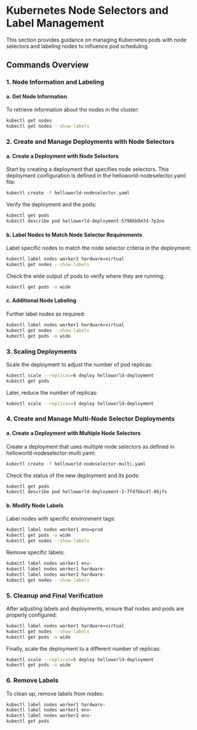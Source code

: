 # Kubernetes Node Selectors and Label Management

This section provides guidance on managing Kubernetes pods with node selectors and labeling nodes to influence pod scheduling.

## Commands Overview

### 1. Node Information and Labeling

#### a. Get Node Information

To retrieve information about the nodes in the cluster:

```bash
kubectl get nodes
kubectl get nodes --show-labels
```

### 2. Create and Manage Deployments with Node Selectors
#### a. Create a Deployment with Node Selectors

Start by creating a deployment that specifies node selectors. This deployment configuration is defined in the helloworld-nodeselector.yaml file:

```bash
kubectl create -f helloworld-nodeselector.yaml
```

Verify the deployment and the pods:

```bash
kubectl get pods
kubectl describe pod helloworld-deployment-57986b947d-7p2nx
```

#### b. Label Nodes to Match Node Selector Requirements

Label specific nodes to match the node selector criteria in the deployment:

```bash
kubectl label nodes worker2 hardware=virtual
kubectl get nodes --show-labels
```
Check the wide output of pods to verify where they are running:

```bash
kubectl get pods -o wide
```
#### c. Additional Node Labeling

Further label nodes as required:

```bash
kubectl label nodes worker1 hardware=virtual
kubectl get nodes --show-labels
kubectl get pods -o wide
```
### 3. Scaling Deployments

Scale the deployment to adjust the number of pod replicas:

```bash
kubectl scale --replicas=6 deploy helloworld-deployment
kubectl get pods
```
Later, reduce the number of replicas:

```bash
kubectl scale --replicas=3 deploy helloworld-deployment
```
### 4. Create and Manage Multi-Node Selector Deployments
#### a. Create a Deployment with Multiple Node Selectors

Create a deployment that uses multiple node selectors as defined in helloworld-nodeselector-multi.yaml:

```bash
kubectl create -f helloworld-nodeselector-multi.yaml
```
Check the status of the new deployment and its pods:

```bash
kubectl get pods
kubectl describe pod helloworld-deployment-2-7fd7bbcd7-86jfs
```
#### b. Modify Node Labels

Label nodes with specific environment tags:

```bash
kubectl label nodes worker1 env=prod
kubectl get pods -o wide
kubectl get nodes --show-labels
```
Remove specific labels:

```bash
kubectl label nodes worker1 env-
kubectl label nodes worker1 hardware-
kubectl label nodes worker2 hardware-
kubectl get nodes --show-labels
```
### 5. Cleanup and Final Verification

After adjusting labels and deployments, ensure that nodes and pods are properly configured:

```bash
kubectl label nodes worker1 hardware=virtual
kubectl get nodes --show-labels
kubectl get pods -o wide
```
Finally, scale the deployment to a different number of replicas:

```bash
kubectl scale --replicas=5 deploy helloworld-deployment
kubectl get pods -o wide
```
### 6. Remove Labels

To clean up, remove labels from nodes:

```bash
kubectl label nodes worker1 hardware-
kubectl label nodes worker1 env-
kubectl label nodes worker2 env-
kubectl get pods
```